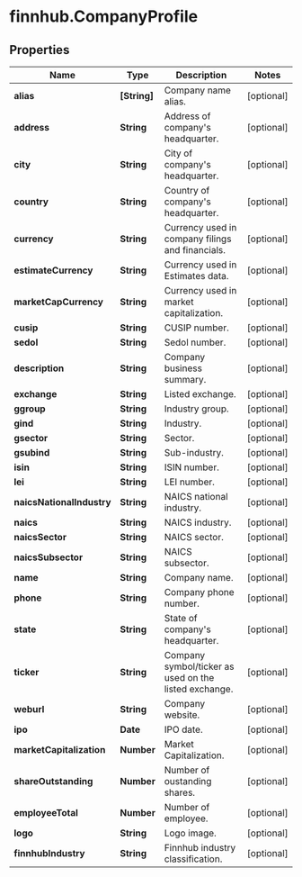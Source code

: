 # finnhub.CompanyProfile

## Properties

Name | Type | Description | Notes
------------ | ------------- | ------------- | -------------
**alias** | **[String]** | Company name alias. | [optional] 
**address** | **String** | Address of company&#39;s headquarter. | [optional] 
**city** | **String** | City of company&#39;s headquarter. | [optional] 
**country** | **String** | Country of company&#39;s headquarter. | [optional] 
**currency** | **String** | Currency used in company filings and financials. | [optional] 
**estimateCurrency** | **String** | Currency used in Estimates data. | [optional] 
**marketCapCurrency** | **String** | Currency used in market capitalization. | [optional] 
**cusip** | **String** | CUSIP number. | [optional] 
**sedol** | **String** | Sedol number. | [optional] 
**description** | **String** | Company business summary. | [optional] 
**exchange** | **String** | Listed exchange. | [optional] 
**ggroup** | **String** | Industry group. | [optional] 
**gind** | **String** | Industry. | [optional] 
**gsector** | **String** | Sector. | [optional] 
**gsubind** | **String** | Sub-industry. | [optional] 
**isin** | **String** | ISIN number. | [optional] 
**lei** | **String** | LEI number. | [optional] 
**naicsNationalIndustry** | **String** | NAICS national industry. | [optional] 
**naics** | **String** | NAICS industry. | [optional] 
**naicsSector** | **String** | NAICS sector. | [optional] 
**naicsSubsector** | **String** | NAICS subsector. | [optional] 
**name** | **String** | Company name. | [optional] 
**phone** | **String** | Company phone number. | [optional] 
**state** | **String** | State of company&#39;s headquarter. | [optional] 
**ticker** | **String** | Company symbol/ticker as used on the listed exchange. | [optional] 
**weburl** | **String** | Company website. | [optional] 
**ipo** | **Date** | IPO date. | [optional] 
**marketCapitalization** | **Number** | Market Capitalization. | [optional] 
**shareOutstanding** | **Number** | Number of oustanding shares. | [optional] 
**employeeTotal** | **Number** | Number of employee. | [optional] 
**logo** | **String** | Logo image. | [optional] 
**finnhubIndustry** | **String** | Finnhub industry classification. | [optional] 


